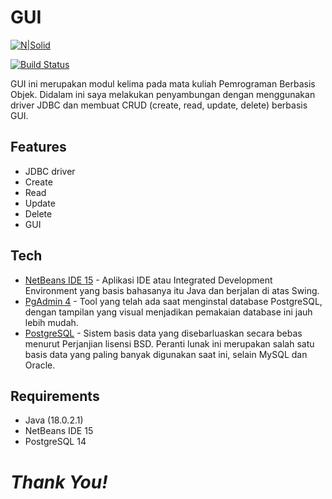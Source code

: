 # GUI

[![N|Solid](https://cldup.com/dTxpPi9lDf.thumb.png)](https://nodesource.com/products/nsolid)

[![Build Status](https://travis-ci.org/joemccann/dillinger.svg?branch=master)](https://travis-ci.org/joemccann/dillinger)

GUI ini merupakan modul kelima pada mata kuliah Pemrograman Berbasis Objek. Didalam ini saya melakukan penyambungan dengan menggunakan driver JDBC dan membuat CRUD (create, read, update, delete) berbasis GUI.


## Features

- JDBC driver
- Create
- Read
- Update
- Delete
- GUI

## Tech

- [NetBeans IDE 15](https://netbeans.apache.org/front/main/download/nb15/) - Aplikasi IDE atau Integrated Development Environment yang basis bahasanya itu Java dan berjalan di atas Swing.
- [PgAdmin 4](https://www.pgadmin.org/download/pgadmin-4-windows/) - Tool yang telah ada saat menginstal database PostgreSQL, dengan tampilan yang visual menjadikan pemakaian database ini jauh lebih mudah.
- [PostgreSQL](https://www.postgresql.org/download/) - Sistem basis data yang disebarluaskan secara bebas menurut Perjanjian lisensi BSD. Peranti lunak ini merupakan salah satu basis data yang paling banyak digunakan saat ini, selain MySQL dan Oracle.


## Requirements
- Java (18.0.2.1)
- NetBeans IDE 15
- PostgreSQL 14

# _Thank You!_ 
